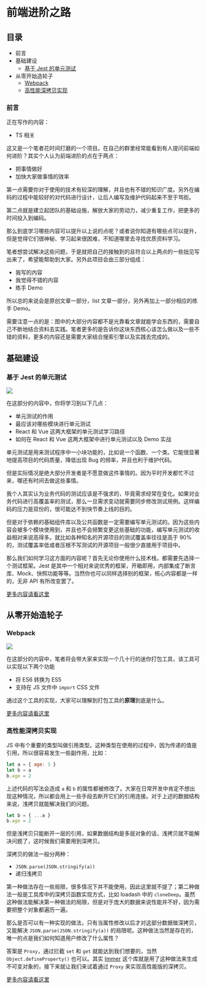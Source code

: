 # 前端进阶之路

## 目录

- 前言
- 基础建设
  - [基于 Jest 的单元测试](#基于-jest-的单元测试)
- 从零开始造轮子
  - [Webpack](#webpack)
  - [高性能深拷贝实现](#高性能深拷贝实现)

### 前言

正在写作的内容：

- TS 相关

这又是一个笔者花时间打磨的一个项目。在自己的群里经常能看到有人提问前端如何进阶？其实个人认为前端进阶的点在于两点：

- 把事情做好
- 加快大家做事情的效率

第一点需要你对于使用的技术有较深的理解，并且也有不错的知识广度。另外在编码的过程中能较好的对代码进行设计，让后人编写及维护代码起来不至于骂街。

第二点就是建立起团队的基础设施，解放大家的劳动力，减少重复工作，把更多的时间投入到编码。

那么到底学习哪些内容可以提升以上说的点呢？或者说你知道有哪些点可以提升，但是觉得它们很神秘、学习起来很困难，不知道哪里去寻找优质资料学习。

笔者想尝试解决这些问题，于是就把自己的接触到的且符合以上两点的一些拙见写出来了，希望能帮助到大家。另外此项目会由三部分组成：

- 我写的内容
- 我觉得不错的内容
- 练手 Demo

所以总的来说会是原创文章一部分，list 文章一部分，另外再加上一部分相应的练手 Demo。

需要注意一点的是：图中的大部分内容都不是光靠看文章就能学会东西的，需要自己不断地结合资料去实践。笔者更多的是告诉你这块东西核心该怎么做以及一些不错的资料，更多的内容还是需要大家结合搜索引擎以及实践去完成的。

## 基础建设

### 基于 Jest 的单元测试

![](https://yck-1254263422.cos.ap-shanghai.myqcloud.com/20190918233147.png)

在这部分的内容中，你将学习到以下几点：

- 单元测试的作用
- 最应该对哪些模块进行单元测试
- React 和 Vue 这两大框架的单元测试学习路径
- 如何在 React 和 Vue 这两大框架中进行单元测试以及 Demo 实战

单元测试是用来测试程序中一小块功能的，比如说一个函数、一个类。它能很显著地提高项目的代码质量，降低出现 Bug 的频率，并且也利于维护代码。

但是实际情况是绝大部分开发者是不愿意做这件事情的。因为平时开发都忙不过来，哪还有时间去做这些事情。

我个人其实认为业务代码的测试应该是不强求的，毕竟需求经常在变化。如果对业务代码进行高覆盖率的测试，那么一旦需求变动就需要同步修改测试用例。这样编码的压力是双份的，很可能达不到快节奏上线的目的。

但是对于依赖的基础组件库以及公共函数是一定需要编写单元测试的。因为这些内容会被多个模块使用到，并且也不会频繁变更这些基础的功能，编写单元测试的收益相对来说高得多。就比如各种知名的开源项目的测试覆盖率往往是高于 90% 的，测试覆盖率低或者压根不写测试的开源项目一般很少直接用于项目中。

那么我们如何学习这方面的内容呢？首先无论你使用什么技术栈，都需要先选择一个测试框架。Jest 是其中一个相对来说优秀的框架，开箱即用，内部集成了断言库、Mock、快照功能等等。当然你也可以同样选择别的框架，核心内容都是一样的，无非 API 有所改变罢了。

[更多内容请看这里](./Infrastructure/test/index.md)

## 从零开始造轮子

### Webpack

![](https://yck-1254263422.cos.ap-shanghai.myqcloud.com/20191210221354.png)

在这部分的内容中，笔者将会带大家来实现一个几十行的迷你打包工具，该工具可以实现以下两个功能

- 将 ES6 转换为 ES5
- 支持在 JS 文件中 `import` CSS 文件

通过这个工具的实现，大家可以理解到打包工具的**原理**到底是什么。

[更多内容请看这里](./wheels/webpack/index.md)

### 高性能深拷贝实现

JS 中有个重要的类型叫做引用类型。这种类型在使用的过程中，因为传递的值是引用，所以很容易发生一些副作用，比如：

```js
let a = { age: 1 }
let b = a
b.age = 2
```

上述代码的写法会造成 `a` 和 `b` 的属性都被修改了。大家在日常开发中肯定不想出现这种情况，所以都会用上一些手段去断开它们的引用连接。对于上述的数据结构来说，浅拷贝就能解决我们的问题。

```js
let b = { ...a }
b.age = 2
```

但是浅拷贝只能断开一层的引用，如果数据结构是多层对象的话，浅拷贝就不能解决问题了，这时候我们需要用到深拷贝。

深拷贝的做法一般分两种：

- `JSON.parse(JSON.stringify(a))`
- 递归浅拷贝

第一种做法存在一些局限，很多情况下并不能使用，因此这里就不提了；第二种做法一般是工具库中的深拷贝函数实现方式，比如 loadash 中的 `cloneDeep`。虽然这种做法能解决第一种做法的局限，但是对于庞大的数据来说性能并不好，因为需要把整个对象都遍历一遍。

那么是否可以有一种实现的做法，只有当属性修改以后才对这部分数据做深拷贝，又能解决 `JSON.parse(JSON.stringify(a))` 的局限呢。这种做法当然是存在的，唯一的点是我们如何知道用户修改了什么属性？

答案是 `Proxy`，通过拦截 `set` 和 `get` 就能达到我们想要的，当然 `Object.defineProperty()` 也可以。其实 [Immer](https://github.com/immerjs/immer) 这个库就是用了这种做法来生成不可变对象的，接下来就让我们来试着通过 `Proxy` 来实现高性能版的深拷贝。

[更多内容请看这里](./wheels/deepClone/index.md)
